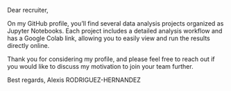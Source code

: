 Dear recruiter,

On my GitHub profile, you’ll find several data analysis projects organized as Jupyter Notebooks. Each project includes a detailed analysis workflow and has a Google Colab link, allowing you to easily view and run the results directly online.

Thank you for considering my profile, and please feel free to reach out if you would like to discuss my motivation to join your team further.

Best regards,
Alexis RODRIGUEZ-HERNANDEZ
